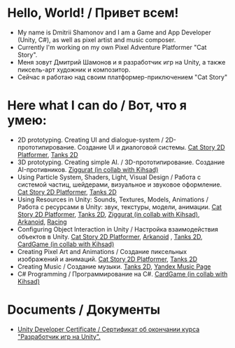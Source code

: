 # Hello, World! / Привет всем! 
- My name is Dmitrii Shamonov and I am a Game and App Developer (Unity, C#), as well as pixel artist and music composer.
- Currently I'm working on my own Pixel Adventure Platformer "Cat Story".
- Меня зовут Дмитрий Шамонов и я разработчик игр на Unity, а также пиксель-арт художник и композитор.
- Сейчас я работаю над своим платформер-приключением "Cat Story"
# Here what I can do / Вот, что я умею:
- 2D prototyping. Creating UI and dialogue-system / 2D-прототипирование. Создание UI и диалоговой системы. [Cat Story 2D Platformer](https://github.com/ariesps2005/NewRepository_CatStory), [Tanks 2D](https://github.com/ariesps2005/TANKS-2D)
- 3D prototyping. Creating simple AI. / 3D-прототипирование. Создание AI-противников. [Ziggurat (in collab with Kihsad)](https://github.com/kihsad/Ziggurat.git)
- Using Particle System, Shaders, Light, Visual Design / Работа с системой частиц, шейдерами, визуальное и звуковое оформление. [Cat Story 2D Platformer](https://github.com/ariesps2005/NewRepository_CatStory), [Tanks 2D](https://github.com/ariesps2005/TANKS-2D)
- Using Resources in Unity: Sounds, Textures, Models, Animations / Работа с ресурсами в Unity: звук, текстуры, модели, анимации. [Cat Story 2D Platformer](), [Tanks 2D](https://github.com/ariesps2005/TANKS-2D), [Ziggurat (in collab with Kihsad)](https://github.com/kihsad/Ziggurat.git), [Arkanoid](https://github.com/ariesps2005/Arkanoid), [Racing](https://github.com/ariesps2005/Racing)
- Configuring Object Interaction in Unity / Настройка взаимодействия объектов в Unity. [Cat Story 2D Platformer](https://github.com/ariesps2005/NewRepository_CatStory), [Arkanoid](https://github.com/ariesps2005/Arkanoid)
  , [Tanks 2D](https://github.com/ariesps2005/TANKS-2D), [CardGame (in collab with Kihsad)](https://github.com/kihsad/CardGame.git)
- Creating Pixel Art and Animations / Создание пиксельных изображений и анимаций. [Cat Story 2D Platformer](https://github.com/ariesps2005/NewRepository_CatStory), [Tanks 2D](https://github.com/ariesps2005/TANKS-2D)
- Creating Music / Создание музыки. [Tanks 2D](https://github.com/ariesps2005/TANKS-2D), [Yandex Music Page](https://music.yandex.ru/artist/11207444)
- C# Programming / Программирование на С#. [CardGame (in collab with Kihsad)](https://github.com/kihsad/CardGame.git)

# Documents / Документы 
- [Unity Developer Certificate / Сертификат об окончании курса "Разработчик игр на Unity".](https://disk.yandex.ru/i/JEevtlEISIpINg)

